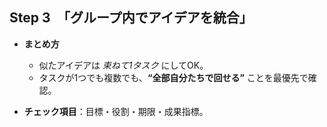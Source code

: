 ## Step 3　**「グループ内でアイデアを統合」**

* **まとめ方**

  * 似たアイデアは *束ねて1タスク* にしてOK。
  * タスクが1つでも複数でも、**“全部自分たちで回せる”** ことを最優先で確認。
* **チェック項目**：目標・役割・期限・成果指標。